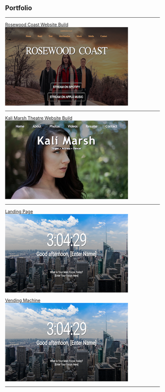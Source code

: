 ## Portfolio

---


[Rosewood Coast Website Build](https://zss3.github.io/rosewood_coast_website/Rosewood_Coast)
<br>
<a href="https://zss3.github.io/rosewood_coast_website/Rosewood_Coast"> 
<img src="images/rosewood_coast_thumb.png"/> </a>

---
[Kali Marsh Theatre Website Build](https://zss3.github.io/marsh_theatre_website/index)
<br>
<a href="https://zss3.github.io/marsh_theatre_website/index">
<img src="images/kali_site_thumb.png"/> </a>

---
[Landing Page](https://zss3.github.io/landing_page/landing)
<br>
<a href= "https://zss3.github.io/landing_page/landing">
<img src="images/landing_image.png"/> </a>

[Vending Machine](https://zss3.github.io/JavaVendingMachine/)
<br>
<a href= "https://zss3.github.io/JavaVendingMachine/">
<img src="images/landing_image.png"/> </a>

---
<!-- <p style="font-size:11px">Page template forked from <a href="https://github.com/evanca/quick-portfolio">evanca</a></p> -->
<!-- Remove above link if you don't want to attibute -->
